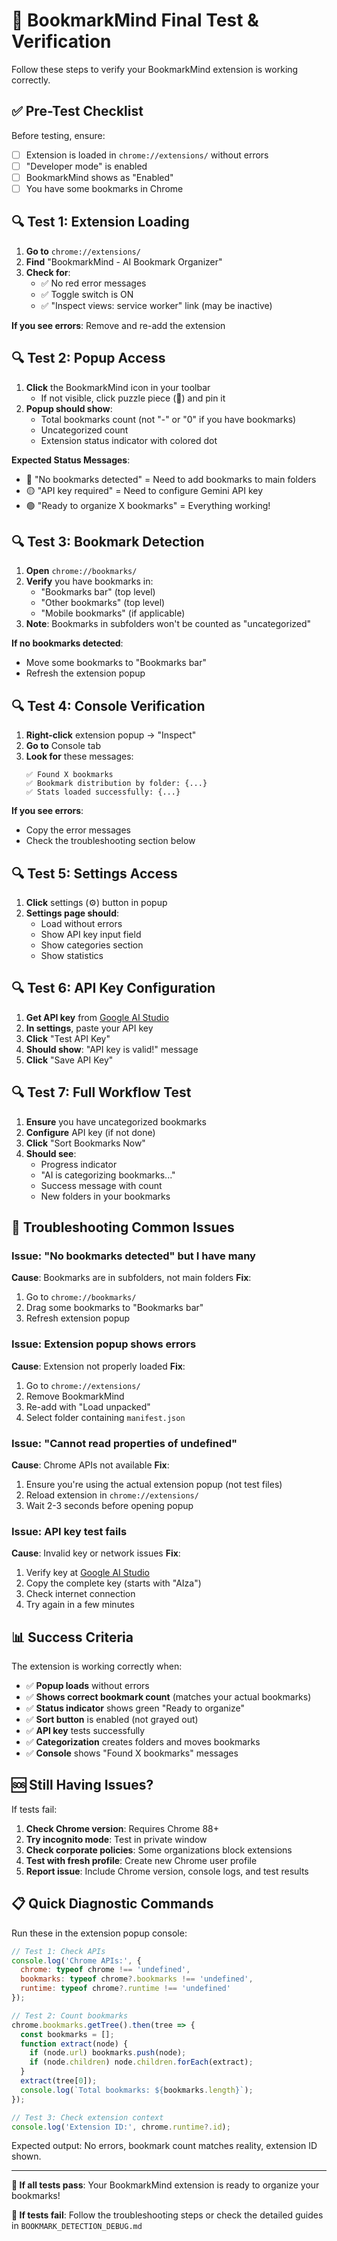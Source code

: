 # 🧪 BookmarkMind Final Test & Verification

Follow these steps to verify your BookmarkMind extension is working correctly.

## ✅ Pre-Test Checklist

Before testing, ensure:
- [ ] Extension is loaded in `chrome://extensions/` without errors
- [ ] "Developer mode" is enabled
- [ ] BookmarkMind shows as "Enabled"
- [ ] You have some bookmarks in Chrome

## 🔍 Test 1: Extension Loading

1. **Go to** `chrome://extensions/`
2. **Find** "BookmarkMind - AI Bookmark Organizer"
3. **Check for**:
   - ✅ No red error messages
   - ✅ Toggle switch is ON
   - ✅ "Inspect views: service worker" link (may be inactive)

**If you see errors**: Remove and re-add the extension

## 🔍 Test 2: Popup Access

1. **Click** the BookmarkMind icon in your toolbar
   - If not visible, click puzzle piece (🧩) and pin it
2. **Popup should show**:
   - Total bookmarks count (not "-" or "0" if you have bookmarks)
   - Uncategorized count
   - Extension status indicator with colored dot

**Expected Status Messages**:
- 🔴 "No bookmarks detected" = Need to add bookmarks to main folders
- 🟡 "API key required" = Need to configure Gemini API key
- 🟢 "Ready to organize X bookmarks" = Everything working!

## 🔍 Test 3: Bookmark Detection

1. **Open** `chrome://bookmarks/`
2. **Verify** you have bookmarks in:
   - "Bookmarks bar" (top level)
   - "Other bookmarks" (top level)
   - "Mobile bookmarks" (if applicable)
3. **Note**: Bookmarks in subfolders won't be counted as "uncategorized"

**If no bookmarks detected**:
- Move some bookmarks to "Bookmarks bar"
- Refresh the extension popup

## 🔍 Test 4: Console Verification

1. **Right-click** extension popup → "Inspect"
2. **Go to** Console tab
3. **Look for** these messages:
   ```
   ✅ Found X bookmarks
   ✅ Bookmark distribution by folder: {...}
   ✅ Stats loaded successfully: {...}
   ```

**If you see errors**:
- Copy the error messages
- Check the troubleshooting section below

## 🔍 Test 5: Settings Access

1. **Click** settings (⚙️) button in popup
2. **Settings page should**:
   - Load without errors
   - Show API key input field
   - Show categories section
   - Show statistics

## 🔍 Test 6: API Key Configuration

1. **Get API key** from [Google AI Studio](https://makersuite.google.com/app/apikey)
2. **In settings**, paste your API key
3. **Click** "Test API Key"
4. **Should show**: "API key is valid!" message
5. **Click** "Save API Key"

## 🔍 Test 7: Full Workflow Test

1. **Ensure** you have uncategorized bookmarks
2. **Configure** API key (if not done)
3. **Click** "Sort Bookmarks Now"
4. **Should see**:
   - Progress indicator
   - "AI is categorizing bookmarks..."
   - Success message with count
   - New folders in your bookmarks

## 🚨 Troubleshooting Common Issues

### Issue: "No bookmarks detected" but I have many
**Cause**: Bookmarks are in subfolders, not main folders
**Fix**:
1. Go to `chrome://bookmarks/`
2. Drag some bookmarks to "Bookmarks bar"
3. Refresh extension popup

### Issue: Extension popup shows errors
**Cause**: Extension not properly loaded
**Fix**:
1. Go to `chrome://extensions/`
2. Remove BookmarkMind
3. Re-add with "Load unpacked"
4. Select folder containing `manifest.json`

### Issue: "Cannot read properties of undefined"
**Cause**: Chrome APIs not available
**Fix**:
1. Ensure you're using the actual extension popup (not test files)
2. Reload extension in `chrome://extensions/`
3. Wait 2-3 seconds before opening popup

### Issue: API key test fails
**Cause**: Invalid key or network issues
**Fix**:
1. Verify key at [Google AI Studio](https://makersuite.google.com/app/apikey)
2. Copy the complete key (starts with "AIza")
3. Check internet connection
4. Try again in a few minutes

## 📊 Success Criteria

The extension is working correctly when:

- ✅ **Popup loads** without errors
- ✅ **Shows correct bookmark count** (matches your actual bookmarks)
- ✅ **Status indicator** shows green "Ready to organize"
- ✅ **Sort button** is enabled (not grayed out)
- ✅ **API key** tests successfully
- ✅ **Categorization** creates folders and moves bookmarks
- ✅ **Console** shows "Found X bookmarks" messages

## 🆘 Still Having Issues?

If tests fail:

1. **Check Chrome version**: Requires Chrome 88+
2. **Try incognito mode**: Test in private window
3. **Check corporate policies**: Some organizations block extensions
4. **Test with fresh profile**: Create new Chrome user profile
5. **Report issue**: Include Chrome version, console logs, and test results

## 📋 Quick Diagnostic Commands

Run these in the extension popup console:

```javascript
// Test 1: Check APIs
console.log('Chrome APIs:', {
  chrome: typeof chrome !== 'undefined',
  bookmarks: typeof chrome?.bookmarks !== 'undefined',
  runtime: typeof chrome?.runtime !== 'undefined'
});

// Test 2: Count bookmarks
chrome.bookmarks.getTree().then(tree => {
  const bookmarks = [];
  function extract(node) {
    if (node.url) bookmarks.push(node);
    if (node.children) node.children.forEach(extract);
  }
  extract(tree[0]);
  console.log(`Total bookmarks: ${bookmarks.length}`);
});

// Test 3: Check extension context
console.log('Extension ID:', chrome.runtime?.id);
```

Expected output: No errors, bookmark count matches reality, extension ID shown.

---

**🎉 If all tests pass**: Your BookmarkMind extension is ready to organize your bookmarks!

**🔧 If tests fail**: Follow the troubleshooting steps or check the detailed guides in `BOOKMARK_DETECTION_DEBUG.md`